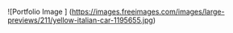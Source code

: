 ![Portfolio Image ] (https://images.freeimages.com/images/large-previews/211/yellow-italian-car-1195655.jpg)
